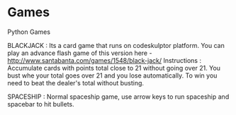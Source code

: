 # Games
Python Games

BLACKJACK : Its a card game that runs on codeskulptor platform.
            You can play an advance flash game of this version here - http://www.santabanta.com/games/1548/black-jack/
            Instructions : Accumulate cards with points total close to 21 without going over 21. You bust whe your total goes               over 21 and you lose automatically. To win you need to beat the dealer's total without busting.
            
           
SPACESHIP : Normal spaceship game, use arrow keys to run spaceship and spacebar to hit bullets.
            
            
            
 
